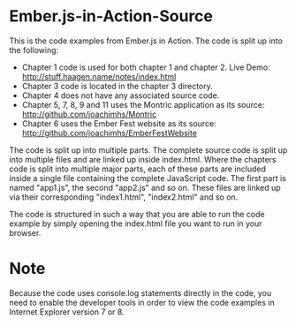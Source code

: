 Ember.js-in-Action-Source
=========================

This is the code examples from Ember.js in Action. The code is split up into the following: 

- Chapter 1 code is used for both chapter 1 and chapter 2. Live Demo: http://stuff.haagen.name/notes/index.html
- Chapter 3 code is located in the chapter 3 directory. 
- Chapter 4 does not have any associated source code. 
- Chapter 5, 7, 8, 9 and 11 uses the Montric application as its source: http://github.com/joachimhs/Montric
- Chapter 6 uses the Ember Fest website as its source: http://github.com/joachimhs/EmberFestWebsite

The code is split up into multiple parts. The complete source code is split up into multiple files and are linked up inside index.html. Where the chapters code is split into multiple major parts, each of these parts are included inside a single file containing the complete JavaScript code. The first part is named "app1.js", the second "app2.js" and so on. These files are linked up via their corresponding "index1.html", "index2.html" and so on. 

The code is structured in such a way that you are able to run the code example by simply opening the index.html file you want to run in your browser. 

Note
====

Because the code uses console.log statements directly in the code, you need to enable the developer tools in order to view the code examples in Internet Explorer version 7 or 8. 

